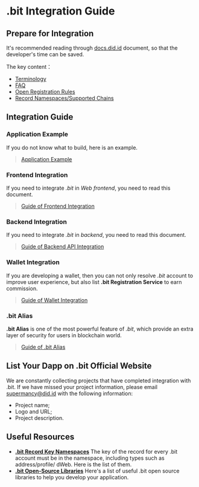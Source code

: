 # .bit Integration Guide

## Prepare for Integration
It's recommended reading through [docs.did.id](https://docs.did.id) document, so that the developer's time can be saved.

The key content：
- [Terminology](../terminology)
- [FAQ](../faq)
- [Open Registration Rules](../register-das/open-registration-rules)
- [Record Namespaces/Supported Chains](./records-key-namespace)

## Integration Guide

### Application Example
If you do not know what to build, here is an example.

> [Application Example](./build-application.md)

### Frontend Integration
If you need to integrate _.bit_ in _Web frontend_, you need to read this document.

> [Guide of Frontend Integration](./integration-frontend.md)

### Backend Integration
If you need to integrate _.bit_ in _backend_, you need to read this document. 

> [Guide of Backend API Integration](./integration-backend.md)

### Wallet Integration
If you are developing a wallet, then you can not only resolve _.bit_ account to improve user experience, but also list **.bit Registration Service** to earn commission. 

> [Guide of Wallet Integration](./wallet-integration.md)

### .bit Alias
**.bit Alias** is one of the most powerful feature of _.bit_, which provide an extra layer of security for users in blockchain world.

> [Guide of .bit Alias](./dotbit-alias.md)


## List Your Dapp on .bit Official Website

We are constantly collecting projects that have completed integration with .bit. If we have missed your project information, please email [supermancy@did.id](mailto:supermancy@did.id) with the following information:

- Project name;
- Logo and URL;
- Project description.

## Useful Resources
- [**.bit Record Key Namespaces**](https://github.com/dotbitHQ/cell-data-generator/blob/master/data/record_key_namespace.txt) The key of the record for every .bit account must be in the namespace, including types such as address/profile/ dWeb. Here is the list of them.
- [**.bit Open-Source Libraries**](./dotbit-libraries.md) Here's a list of useful .bit open source libraries to help you develop your application.
